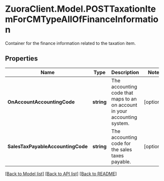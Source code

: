 # ZuoraClient.Model.POSTTaxationItemForCMTypeAllOfFinanceInformation
Container for the finance information related to the taxation item. 

## Properties

Name | Type | Description | Notes
------------ | ------------- | ------------- | -------------
**OnAccountAccountingCode** | **string** | The accounting code that maps to an on account in your accounting system.  | [optional] 
**SalesTaxPayableAccountingCode** | **string** | The accounting code for the sales taxes payable.  | [optional] 

[[Back to Model list]](../README.md#documentation-for-models) [[Back to API list]](../README.md#documentation-for-api-endpoints) [[Back to README]](../README.md)

